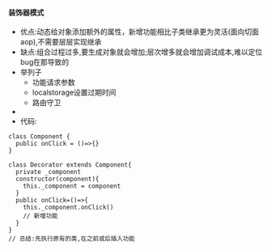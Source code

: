 #### 装饰器模式
- 优点:动态给对象添加额外的属性，新增功能相比子类继承更为灵活(面向切面aop),不需要层层实现继承
- 缺点:组合过程过多,要生成对象就会增加;层次增多就会增加调试成本,难以定位bug在那导致的
- 举列子
  - 功能请求参数
  - localstorage设置过期时间
  - 路由守卫
- 
- 代码:
```
class Component {
  public onClick = ()=>{}
}

class Decorator extends Component{
  private _component
  constructor(component){
    this._component = component
  }
  public onClick=()=>{
    this._component.onClick()
    // 新增功能
  }
}
// 总结:先执行原有的类,在之前或后插入功能
```
